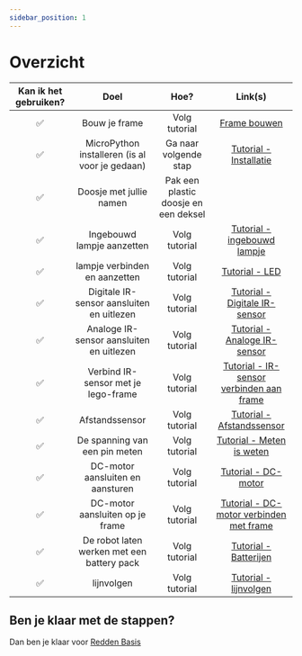 ```yaml
---
sidebar_position: 1
---
```


# Overzicht

|  Kan ik het gebruiken?   |                    Doel                    |                       Hoe?                       |                                     Link(s)                                      |  
|:------------------------:|:------------------------------------------:|:------------------------------------------------:|:--------------------------------------------------------------------------------:|
|            ✅             |         Bouw je frame          |   Volg tutorial    |        [Frame bouwen](/docs/Bouwpakketten/Auto/bouwen)        |  
|            ✅             |          MicroPython installeren (is al voor je gedaan)          |   Ga naar volgende stap    |        [Tutorial - Installatie](/docs/category/tutorial---installatie)        |  
|            ✅            |          Doosje met jullie namen           | Pak een plastic doosje en een deksel |                                                                                  |
|            ✅             |         Ingebouwd lampje aanzetten         |                  Volg tutorial                   |   [Tutorial - ingebouwd lampje](/docs/category/tutorial---ingebouwd-lampje)   |   
|            ✅             |         lampje verbinden en aanzetten         |                  Volg tutorial                   |   [Tutorial - LED](../../../category/tutorial---led)   |   
|            ✅             | Digitale IR-sensor aansluiten en uitlezen  |                  Volg tutorial                   | [Tutorial - Digitale IR-sensor](/docs/category/tutorial---digitale-ir-sensor) |
|            ✅             |  Analoge IR-sensor aansluiten en uitlezen  |                  Volg tutorial                   |  [Tutorial - Analoge IR-sensor](/docs/category/tutorial---analoge-ir-sensor)  |
|            ✅             |  Verbind IR-sensor met je lego-frame  |                  Volg tutorial                   |  [Tutorial - IR-sensor verbinden aan frame](/docs/Bouwpakketten/Auto/ir_sensor)  |
|            ✅             |               Afstandssensor               |                  Volg tutorial                   |     [Tutorial - Afstandssensor](/docs/category/tutorial---afstandssensor)     |
|            ✅             |       De spanning van een pin meten        |                  Volg tutorial                   |     [Tutorial - Meten is weten](/docs/category/tutorial---meten-is-weten)     |
|            ✅             |      DC-motor aansluiten en aansturen      |                  Volg tutorial                   |           [Tutorial - DC-motor](/docs/category/tutorial---dcmotor)            |
|            ✅             |      DC-motor aansluiten op je frame      |                  Volg tutorial                   |           [Tutorial - DC-motor verbinden met frame](/docs/Bouwpakketten/Auto/dc_motor)            |
|            ✅            | De robot laten werken met een battery pack |                  Volg tutorial                   |         [Tutorial - Batterijen](/docs/category/tutorial---batterijen)         |
|            ✅            | lijnvolgen |                  Volg tutorial                   |         [Tutorial - lijnvolgen](/docs/category/tutorial---lijnvolgen)         |

## Ben je klaar met de stappen?
Dan ben je klaar voor [Redden Basis](2_redden_basis.md)